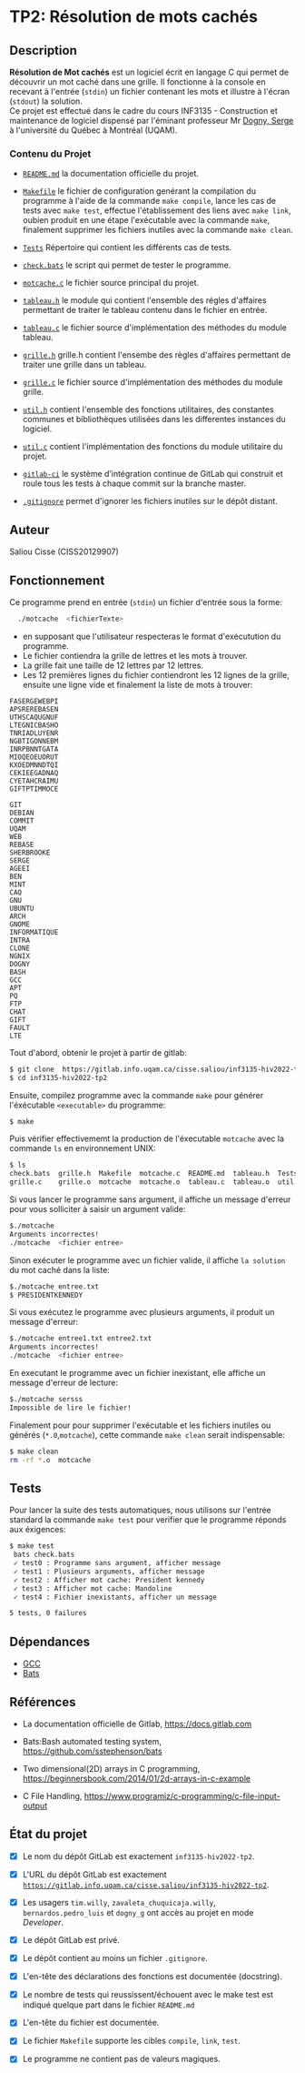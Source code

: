 # TP2: Résolution de mots cachés 
## Description
**Résolution de Mot cachés** est un logiciel écrit en langage C qui permet de découvrir un mot caché dans une grille.  Il fonctionne à la console en recevant à l'entrée (`stdin`) un fichier contenant les mots et illustre à l'écran (`stdout`) la solution. \
Ce projet est effectué dans le cadre du cours INF3135 - Construction et maintenance de logiciel dispensé par l'éminant professeur Mr [Dogny, Serge](https://gitlab.info.uqam.ca/dogny_g) à l'université du Québec à Montréal (UQAM).


### Contenu du Projet 

* [`README.md`](README.md) la documentation officielle du projet.
* [`Makefile`](Makefile) le fichier de configuration genérant la compilation du programme à l'aide de la commande `make compile`, lance les cas de tests avec `make test`, effectue l'établissement des liens avec `make link`, oubien produit en une étape l'exécutable avec la commande `make`, finalement supprimer les fichiers inutiles avec la commande `make clean`.

* [`Tests`](Tests) Répertoire qui contient les différents cas de tests.
* [`check.bats`](check.bats) le script qui permet de tester le programme. 
* [`motcache.c`](motcache.c) le fichier source principal du projet.
* [`tableau.h`](tableau.h) le module qui contient l'ensemble des régles d'affaires permettant de traiter le tableau contenu dans le fichier en entrée.
* [`tableau.c`](tableau.c) le fichier source d'implémentation des méthodes du module tableau.
* [`grille.h`](grille.h) grille.h contient l'ensembe des règles d'affaires permettant de traiter une grille dans un tableau.
* [`grille.c`](grille.c) le fichier source d'implémentation des méthodes du module grille.
* [`util.h`](util.h) contient l'ensemble des fonctions utilitaires, des constantes communes et bibliothèques utilisées dans les differentes instances du logiciel.
* [`util.c`](util.c) contient l'implémentation des fonctions du module utilitaire du projet.
* [`gitlab-ci`](#) le système d’intégration continue de GitLab qui construit et roule tous les tests à chaque commit sur la branche master.
* [`.gitignore`](.gitignore) permet d'ignorer les fichiers inutiles sur le dépôt distant.




## Auteur 
Saliou Cisse (CISS20129907)

## Fonctionnement
Ce programme prend en entrée (`stdin`) un fichier d'entrée sous la forme:

```sh
  ./motcache  <fichierTexte>
```

* en supposant que l'utilisateur respecteras le format d'exécutution du programme.
* Le fichier contiendra la grille de lettres et les mots à trouver. 
* La grille fait une taille de 12 lettres par 12 lettres.
* Les 12 premières lignes du fichier contiendront les 12
lignes de la grille, ensuite une ligne vide et finalement la liste de mots à trouver:
```text
FASERGEWEBPI
APSREREBASEN
UTHSCAQUGNUF
LTEGNICBASHO
TNRIADLUYENR
NGBTIGONNEBM
INRPBNNTGATA
MIOQEOEUORUT
KXOEDMNNDTQI
CEKIEEGADNAQ
CYETAHCRAIMU
GIFTPTIMMOCE

GIT
DEBIAN
COMMIT
UQAM
WEB
REBASE
SHERBROOKE
SERGE
AGEEI
BEN
MINT
CAQ
GNU
UBUNTU
ARCH
GNOME
INFORMATIQUE
INTRA
CLONE
NGNIX
DOGNY
BASH
GCC
APT
PQ
FTP
CHAT
GIFT
FAULT
LTE
```

Tout d'abord, obtenir le projet à partir de gitlab:

```sh
$ git clone  https://gitlab.info.uqam.ca/cisse.saliou/inf3135-hiv2022-tp2 
$ cd inf3135-hiv2022-tp2
```
Ensuite, compilez programme avec la  commande `make` pour générer l'éxécutable `<executable>` du programme:

```sh
$ make
```

Puis vérifier effectivememt la production de l'éxecutable `motcache` avec la commande `ls` en environnement UNIX:

```sh
$ ls 
check.bats  grille.h  Makefile  motcache.c  README.md  tableau.h  Tests   util.h
grille.c    grille.o  motcache  motcache.o  tableau.c  tableau.o  util.c  util.o
```
Si vous lancer le programme sans argument, il affiche un message d'erreur pour vous solliciter à saisir un argument valide:


```sh
$./motcache
Arguments incorrectes!
./motcache  <fichier entree>
```

Sinon exécuter le programme avec un fichier valide, il affiche `la solution` du mot caché dans la liste:

```sh
$./motcache entree.txt
$ PRESIDENTKENNEDY
```

Si vous exécutez le programme avec plusieurs arguments, il produit un message d'erreur:

```sh
$./motcache entree1.txt entree2.txt 
Arguments incorrectes!
./motcache  <fichier entree>
```

En executant le programme avec un fichier inexistant, elle affiche un message d'erreur de lecture: 

```sh
$./motcache sersss
Impossible de lire le fichier!
```

Finalement pour pour supprimer l'exécutable et les fichiers inutiles ou  générés (`*.0`,`motcache`), cette commande `make clean` serait indispensable:

```sh
$ make clean
rm -rf *.o  motcache
```


## Tests 

Pour lancer la suite des tests automatiques, nous utilisons sur l'entrée standard la commande `make test` pour verifier que le programme réponds aux éxigences:

```sh
$ make test
 bats check.bats
 ✓ test0 : Programme sans argument, afficher message
 ✓ test1 : Plusieurs arguments, afficher message
 ✓ test2 : Afficher mot cache: President kennedy
 ✓ test3 : Afficher mot cache: Mandoline
 ✓ test4 : Fichier inexistants, afficher un message

5 tests, 0 failures
```

## Dépendances 

* [GCC](https://gcc.gnu.org/) 
* [Bats](https://github.com/sstephenson/bats)


## Références

* La documentation officielle de Gitlab, <https://docs.gitlab.com>  
* Bats:Bash automated testing system, <https://github.com/sstephenson/bats>
* Two dimensional(2D) arrays in C programming, <https://beginnersbook.com/2014/01/2d-arrays-in-c-example>

* C File Handling, <https://www.programiz/c-programming/c-file-input-output> 

## État du projet 

* [x] Le nom du dépôt GitLab est exactement `inf3135-hiv2022-tp2`. 
* [x] L'URL du dépôt GitLab est exactement  [`https://gitlab.info.uqam.ca/cisse.saliou/inf3135-hiv2022-tp2`](`https://gitlab.info.uqam.ca/cisse.saliou/inf3135-hiv2022-tp2`).
  
* [x] Les usagers `tim.willy`, `zavaleta_chuquicaja.willy`, `bernardos.pedro_luis` et `dogny_g` ont accès au projet en mode *Developer*.
* [x] Le dépôt GitLab est privé.
* [x] Le dépôt contient au moins un fichier `.gitignore`.
* [x] L'en-tête des déclarations des fonctions est documentée (docstring).
* [x] Le nombre de tests qui reussissent/échouent avec le make test est indiqué quelque part dans le fichier `README.md` 
* [x] L'en-tête du fichier est documentée.
* [x] Le fichier `Makefile` supporte les cibles `compile`, `link`, `test`. 
* [x] Le programme ne contient pas de valeurs magiques. 

